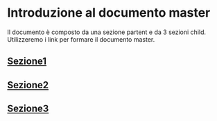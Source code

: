 # Introduzione al documento master

Il documento è composto da una sezione partent e da 3 sezioni child. Utilizzeremo i link per formare il documento master.

## [Sezione1](./sezione1.md)

## [Sezione2](./sezione2.md)

## [Sezione3](./sezione3.md)
